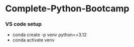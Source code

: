 # Complete-Python-Bootcamp
### VS code setup
- conda create -p venv python==3.12
- conda activate venv
